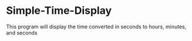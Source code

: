 # Simple-Time-Display
This program will display the time converted in seconds to hours, minutes, and seconds
